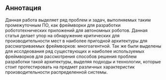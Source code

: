 ## Аннотация

Данная работа выделяет ряд проблем и задач, выполняемых таким промежуточным ПО, как фреймворки для разработки робототехнических приложений для автономных роботов. Данная статья делает упор на обнаружение критических для производительности мест в наиболее пригодной архитектуры для рассматриваемых фреймворков: многоагентной. Так же были выделены для исслдеования ряд существующих и наиболее используемых фреймворков для рассмотрения способов решения проблем разработки такой архитектуры, выделяя подходы и технологии, которые стоит протестировать на предмет различных характеристик производительности распределенной системы.